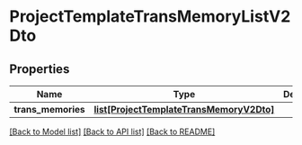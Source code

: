 # ProjectTemplateTransMemoryListV2Dto

## Properties
Name | Type | Description | Notes
------------ | ------------- | ------------- | -------------
**trans_memories** | [**list[ProjectTemplateTransMemoryV2Dto]**](ProjectTemplateTransMemoryV2Dto.md) |  | [optional] 

[[Back to Model list]](../README.md#documentation-for-models) [[Back to API list]](../README.md#documentation-for-api-endpoints) [[Back to README]](../README.md)

